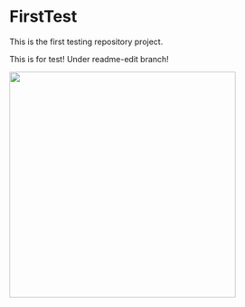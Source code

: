 # FirstTest
This is the first testing repository project.

This is for test! 
Under readme-edit branch!

<img src='./images/drawtest1.drawio.svg' width=400>
